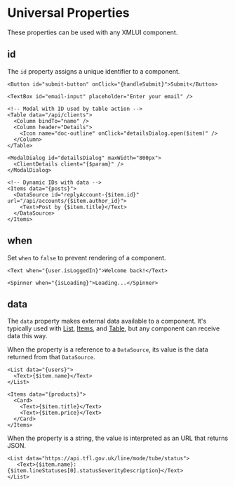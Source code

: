 # Universal Properties

These properties can be used with any XMLUI component.

## id

The `id` property assigns a unique identifier to a component.

```xmlui
<Button id="submit-button" onClick="{handleSubmit}">Submit</Button>
```

```xmlui
<TextBox id="email-input" placeholder="Enter your email" />
```


```xmlui /detailsDialog/
<!-- Modal with ID used by table action -->
<Table data="/api/clients">
  <Column bindTo="name" />
  <Column header="Details">
    <Icon name="doc-outline" onClick="detailsDialog.open($item)" />
  </Column>
</Table>

<ModalDialog id="detailsDialog" maxWidth="800px">
  <ClientDetails client="{$param}" />
</ModalDialog>
```

```xmlui
<!-- Dynamic IDs with data -->
<Items data="{posts}">
  <DataSource id="replyAccount-{$item.id}" url="/api/accounts/{$item.author_id}">
    <Text>Post by {$item.title}</Text>
  </DataSource>
</Items>
```

## when

Set `when` to `false` to prevent rendering of a component.

```xmlui
<Text when="{user.isLoggedIn}">Welcome back!</Text>
```

```xmlui
<Spinner when="{isLoading}">Loading...</Spinner>
```

## data

The `data` property makes external data available to a component. It's typically used with [List](/components/List), [Items](/components/Items), and [Table](/components/Table), but any component can receive data this way.

When the property is a reference to a `DataSource`, its value is the data returned from that `DataSource`.

```xmlui
<List data="{users}">
  <Text>{$item.name}</Text>
</List>
```

```xmlui
<Items data="{products}">
  <Card>
    <Text>{$item.title}</Text>
    <Text>{$item.price}</Text>
  </Card>
</Items>
```

When the property is a string, the value is interpreted as an URL that returns JSON.

```xmlui
<List data="https://api.tfl.gov.uk/line/mode/tube/status">
   <Text>{$item.name}: {$item.lineStatuses[0].statusSeverityDescription}</Text>
</List>
```

